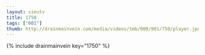 ```yaml
--- 
layout: sieutv
title: 1750
tags: ["001"]
thumb: http://drainmainvein.com/media/videos/tmb/000/001/750/player.jpg
---
```

{% include drainmainvein key="1750" %} 
